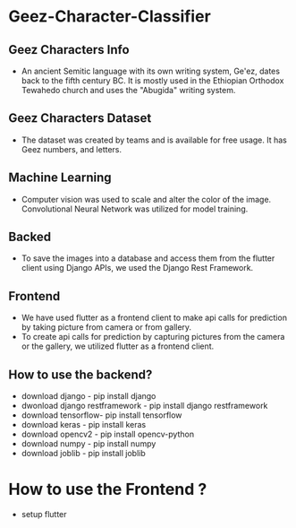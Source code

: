 # Geez-Character-Classifier
## Geez Characters Info
- An ancient Semitic language with its own writing system, Ge'ez, dates back to the fifth century BC. It is mostly used in the Ethiopian Orthodox Tewahedo church and uses the "Abugida" writing system.
## Geez Characters Dataset
- The dataset was created by teams and is available for free usage. It has Geez numbers, and letters.
## Machine Learning
- Computer vision was used to scale and alter the color of the image. Convolutional Neural Network was utilized for model training.
## Backed 
- To save the images into a database and access them from the flutter client using Django APIs, we used the Django Rest Framework.
## Frontend
- We have used flutter as a frontend client to make api calls for prediction by taking picture from camera or from gallery.
- To create api calls for prediction by capturing pictures from the camera or the gallery, we utilized flutter as a frontend client.
## How to use the backend?
- download django - pip install django
- dwonload django restframework - pip install django restframework
- download tensorflow- pip install tensorflow
- download keras - pip install keras
- download opencv2 - pip install opencv-python
- download numpy - pip install numpy
- download joblib - pip install joblib
# How to use the Frontend ?
- setup flutter 
